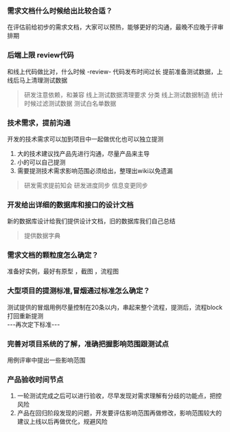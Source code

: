 ### 需求文档什么时候给出比较合适？

在评估前给初步的需求文档，大家可以预热，能够更好的沟通，最晚不应晚于评审排期

### 后端上限  review代码
和线上代码做比对，什么时候  -review-
代码发布时间过长
提前准备测试数据，上线后马上清理测试数据

>  研发注意依赖，和兼容
>  线上测试数据清理要求 分类
>  线上测试数据制造
> 统计时候过滤测试数据
> 测试白名单数据

### 技术需求，提前沟通
开发的技术需求可以加到项目中一起做优化也可以独立提测
1. 大的技术建议找产品先进行沟通，尽量产品来主导
2. 小的可以自己提测
3. 需要提测技术需求影响范围必须给出，整理出wiki以免遗漏

> 研发需求提前知会
> 研发进度同步
> 信息变更同步

### 开发给出详细的数据库和接口的设计文档
新的数据库设计给我们提供设计文档，旧的数据库我们自己总结
> 提供数据字典

### 需求文档的颗粒度怎么确定？
准备好实例，最好有原型 ，截图 ，流程图	

### 大型项目的提测标准,冒烟通过标准怎么确定？	
测试提供的冒烟用例尽量控制在20条以内，串起来整个流程，提测后，流程block打回重新提测	
---再次定下标准---

### 完善对项目系统的了解，准确把握影响范围跟测试点	
用例评审中提出一些影响范围	

### 产品验收时间节点	
1. 一轮测试完成之后可以进行验收，尽早发现对需求理解有分歧的功能点，把控风险
2. 产品在回归阶段发现的问题，开发要评估影响范围再做修改，影响范围较大的建议上线以后再做优化，规避风险



